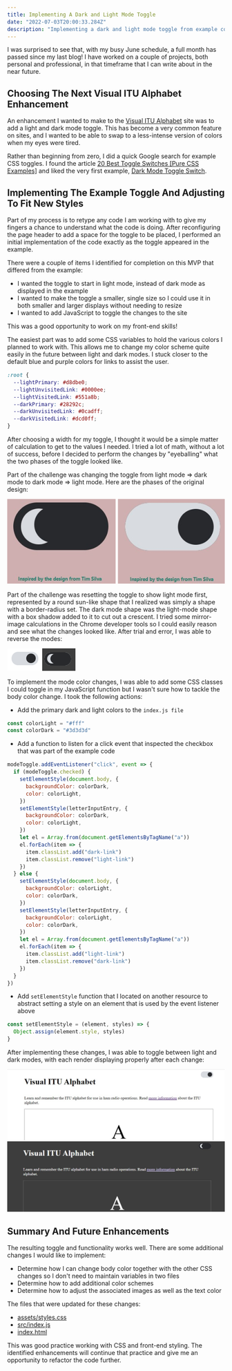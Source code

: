 ```yaml
---
title: Implementing A Dark and Light Mode Toggle
date: "2022-07-03T20:00:33.284Z"
description: "Implementing a dark and light mode toggle from example code"
---
```


I was surprised to see that, with my busy June schedule, a full month has passed since my last blog! I have worked on a couple of projects, both personal and professional, in that timeframe that I can write about in the near future.

## Choosing The Next Visual ITU Alphabet Enhancement

An enhancement I wanted to make to the [Visual ITU Alphabet](https://visual-itu.netlify.app/) site was to add a light and dark mode toggle. This has become a very common feature on sites, and I wanted to be able to swap to a less-intense version of colors when my eyes were tired.

Rather than beginning from zero, I did a quick Google search for example CSS toggles. I found the article [20 Best Toggle Switches [Pure CSS Examples]](https://alvarotrigo.com/blog/toggle-switch-css/) and liked the very first example, [Dark Mode Toggle Switch](https://codepen.io/alvarotrigo/pen/zYPydpB).

## Implementing The Example Toggle And Adjusting To Fit New Styles

Part of my process is to retype any code I am working with to give my fingers a chance to understand what the code is doing. After reconfiguring the page header to add a space for the toggle to be placed, I performed an initial implementation of the code exactly as the toggle appeared in the example.

There were a couple of items I identified for completion on this MVP that differed from the example:

- I wanted the toggle to start in light mode, instead of dark mode as displayed in the example
- I wanted to make the toggle a smaller, single size so I could use it in both smaller and larger displays without needing to resize
- I wanted to add JavaScript to toggle the changes to the site

This was a good opportunity to work on my front-end skills!

The easiest part was to add some CSS variables to hold the various colors I planned to work with. This allows me to change my color scheme quite easily in the future between light and dark modes. I stuck closer to the default blue and purple colors for links to assist the user.

```css
:root {
  --lightPrimary: #d8dbe0;
  --lightUnvisitedLink: #0000ee;
  --lightVisitedLink: #551a8b;
  --darkPrimary: #28292c;
  --darkUnvisitedLink: #0cadff;
  --darkVisitedLink: #dcd0ff;
}
```

After choosing a width for my toggle, I thought it would be a simple matter of calculation to get to the values I needed. I tried a lot of math, without a lot of success, before I decided to perform the changes by "eyeballing" what the two phases of the toggle looked like.

Part of the challenge was changing the toggle from light mode => dark mode to dark mode => light mode. Here are the phases of the original design:

![original dark and light mode](./toggle-orig-dark-light.png)

Part of the challenge was resetting the toggle to show light mode first, represented by a round sun-like shape that I realized was simply a shape with a border-radius set. The dark mode shape was the light-mode shape with a box shadow added to it to cut out a crescent. I tried some mirror-image calculations in the Chrome developer tools so I could easily reason and see what the changes looked like. After trial and error, I was able to reverse the modes:

![revised dark and light mode](./toggle-rev-dark-light.png)

To implement the mode color changes, I was able to add some CSS classes I could toggle in my JavaScript function but I wasn't sure how to tackle the body color change. I took the following actions:

- Add the primary dark and light colors to the `index.js file`

```javascript
const colorLight = "#fff"
const colorDark = "#3d3d3d"
```

- Add a function to listen for a click event that inspected the checkbox that was part of the example code

```javascript
modeToggle.addEventListener("click", event => {
  if (modeToggle.checked) {
    setElementStyle(document.body, {
      backgroundColor: colorDark,
      color: colorLight,
    })
    setElementStyle(letterInputEntry, {
      backgroundColor: colorDark,
      color: colorLight,
    })
    let el = Array.from(document.getElementsByTagName("a"))
    el.forEach(item => {
      item.classList.add("dark-link")
      item.classList.remove("light-link")
    })
  } else {
    setElementStyle(document.body, {
      backgroundColor: colorLight,
      color: colorDark,
    })
    setElementStyle(letterInputEntry, {
      backgroundColor: colorLight,
      color: colorDark,
    })
    let el = Array.from(document.getElementsByTagName("a"))
    el.forEach(item => {
      item.classList.add("light-link")
      item.classList.remove("dark-link")
    })
  }
})
```

- Add `setElementStyle` function that I located on another resource to abstract setting a style on an element that is used by the event listener above

```javascript
const setElementStyle = (element, styles) => {
  Object.assign(element.style, styles)
}
```

After implementing these changes, I was able to toggle between light and dark modes, with each render displaying properly after each change:

![MVP light mode](./light-mode.jpg)
![MVP dark mode](./dark-mode.jpg)

## Summary And Future Enhancements

The resulting toggle and functionality works well. There are some additional changes I would like to implement:

- Determine how I can change body color together with the other CSS changes so I don't need to maintain variables in two files
- Determine how to add additional color schemes
- Determine how to adjust the associated images as well as the text color

The files that were updated for these changes:

- [assets/styles.css](https://github.com/kristenkinnearohlmann/itu-alpha/blob/main/assets/styles.css)
- [src/index.js](https://github.com/kristenkinnearohlmann/itu-alpha/blob/main/src/index.js)
- [index.html](https://github.com/kristenkinnearohlmann/itu-alpha/blob/main/index.html)

This was good practice working with CSS and front-end styling. The identified enhancements will continue that practice and give me an opportunity to refactor the code further.
